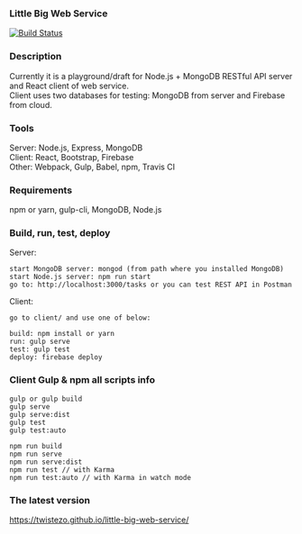 ### Little Big Web Service 
[![Build Status](https://travis-ci.org/twistezo/little-big-web-service.svg?branch=master)](https://travis-ci.org/twistezo/little-big-web-service)

### Description
Currently it is a playground/draft for Node.js + MongoDB RESTful API server and React client of web service.<br/>
Client uses two databases for testing: MongoDB from server and Firebase from cloud.

### Tools
Server: Node.js, Express, MongoDB<br/>
Client: React, Bootstrap, Firebase<br/>
Other: Webpack, Gulp, Babel, npm, Travis CI

### Requirements
npm or yarn, gulp-cli, MongoDB, Node.js

### Build, run, test, deploy
Server:<br/>
```
start MongoDB server: mongod (from path where you installed MongoDB)
start Node.js server: npm run start
go to: http://localhost:3000/tasks or you can test REST API in Postman
```
Client:<br/>
```
go to client/ and use one of below:

build: npm install or yarn
run: gulp serve
test: gulp test
deploy: firebase deploy
```

### Client Gulp & npm all scripts info
```
gulp or gulp build
gulp serve
gulp serve:dist
gulp test
gulp test:auto

npm run build
npm run serve
npm run serve:dist
npm run test // with Karma
npm run test:auto // with Karma in watch mode
```

### The latest version
https://twistezo.github.io/little-big-web-service/